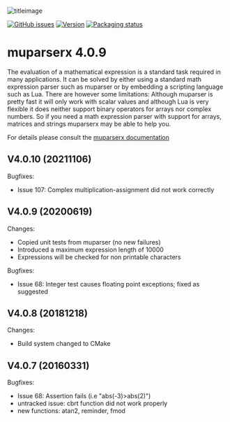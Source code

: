 ![titleimage](http://beltoforion.de/en/muparserx/images/muparserx.jpg)

[![GitHub issues](https://img.shields.io/github/issues/beltoforion/muparserx.svg?maxAge=360)](https://github.com/beltoforion/muparserx/issues)
[![Version](https://img.shields.io/github/release/beltoforion/muparserx.svg?maxAge=360)](https://github.com/beltoforion/muparserx/blob/master/CHANGELOG)
[![Packaging status](https://repology.org/badge/tiny-repos/muparserx.svg)](https://repology.org/project/muparserx/versions)
<!-- [![License](https://img.shields.io/github/license/beltoforion/muparserx.svg?maxAge=360000)](https://github.com/beltoforion/muparserx/blob/master/License.md) -->

muparserx 4.0.9
===========================

The evaluation of a mathematical expression is a standard task required in many applications. It can be solved by either using a standard math expression parser such as muparser or by embedding a scripting language such as Lua. There are however some limitations: Although muparser is pretty fast it will only work with scalar values and although Lua is very flexible it does neither support binary operators for arrays nor complex numbers. So if you need a math expression parser with support for arrays, matrices and strings muparserx may be able to help you.

For details please consult the [muparserx documentation](https://beltoforion.de/en/muparserx)

V4.0.10 (20211106)
-----------------
Bugfixes:
  - Issue 107:  Complex multiplication-assignment did not work correctly
  
V4.0.9 (20200619)
-----------------
Changes:
  - Copied unit tests from muparser (no new failures)
  - Introduced a maximum expression length of 10000
  - Expressions will be checked for non printable characters
  
Bugfixes:
  - Issue 68: 	Integer test causes floating point exceptions; fixed as suggested

V4.0.8 (20181218)
-----------------
Changes:
  - Build system changed to CMake

V4.0.7 (20160331)
-----------------
Bugfixes:
  - Issue 68: 	Assertion fails (i.e "abs(-3)>abs(2)")
  - untracked issue: cbrt function did not work properly
  - new functions: atan2, reminder, fmod


